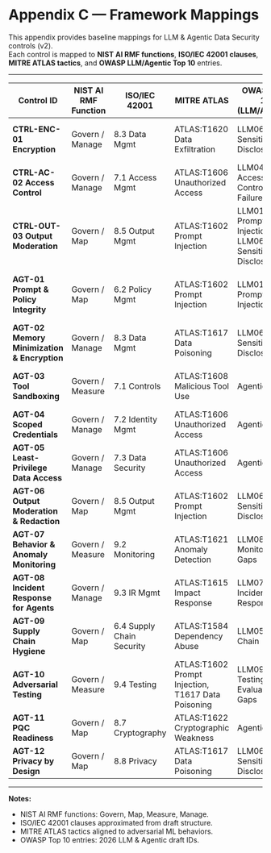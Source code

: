 # Appendix C — Framework Mappings

This appendix provides baseline mappings for LLM & Agentic Data Security controls (v2).  
Each control is mapped to **NIST AI RMF functions**, **ISO/IEC 42001 clauses**, **MITRE ATLAS tactics**, and **OWASP LLM/Agentic Top 10** entries.

---

| Control ID | NIST AI RMF Function | ISO/IEC 42001 | MITRE ATLAS | OWASP Top 10 (LLM/Agentic) | Notes |
|------------|----------------------|---------------|-------------|----------------------------|-------|
| **CTRL-ENC-01 Encryption** | Govern / Manage | 8.3 Data Mgmt | ATLAS:T1620 Data Exfiltration | LLM06 Sensitive Info Disclosure | Encrypt all sensitive data at rest & in transit |
| **CTRL-AC-02 Access Control** | Govern / Manage | 7.1 Access Mgmt | ATLAS:T1606 Unauthorized Access | LLM04 Access Control Failures | ABAC/RBAC, SoD, JIT access |
| **CTRL-OUT-03 Output Moderation** | Govern / Map | 8.5 Output Mgmt | ATLAS:T1602 Prompt Injection | LLM01 Prompt Injection, LLM06 Sensitive Disclosure | Redact/block PII before delivery |
| **AGT-01 Prompt & Policy Integrity** | Govern / Map | 6.2 Policy Mgmt | ATLAS:T1602 Prompt Injection | LLM01 Prompt Injection | Require signed system prompts & runtime verification |
| **AGT-02 Memory Minimization & Encryption** | Govern / Manage | 8.3 Data Mgmt | ATLAS:T1617 Data Poisoning | LLM06 Sensitive Info Disclosure | Encrypt vector DB + redact/tokenize PII |
| **AGT-03 Tool Sandboxing** | Govern / Measure | 7.1 Controls | ATLAS:T1608 Malicious Tool Use | Agentic-03 | Restrict tool egress + schema validation |
| **AGT-04 Scoped Credentials** | Govern / Manage | 7.2 Identity Mgmt | ATLAS:T1606 Unauthorized Access | Agentic-04 | Short-lived tokens, JIT provisioning |
| **AGT-05 Least-Privilege Data Access** | Govern / Manage | 7.3 Data Security | ATLAS:T1606 Unauthorized Access | Agentic-02 | Deny-by-default queries, sensitivity labels |
| **AGT-06 Output Moderation & Redaction** | Govern / Map | 8.5 Output Mgmt | ATLAS:T1602 Prompt Injection | LLM06 Sensitive Disclosure | Policy-based redaction before delivery |
| **AGT-07 Behavior & Anomaly Monitoring** | Govern / Measure | 9.2 Monitoring | ATLAS:T1621 Anomaly Detection | LLM08 Monitoring Gaps | Schema logs, drift detection |
| **AGT-08 Incident Response for Agents** | Govern / Manage | 9.3 IR Mgmt | ATLAS:T1615 Impact Response | LLM07 Incident Response | Playbooks for memory purge, key rotation |
| **AGT-09 Supply Chain Hygiene** | Govern / Map | 6.4 Supply Chain Security | ATLAS:T1584 Dependency Abuse | LLM05 Supply Chain | Use SLSA + Cosign verify |
| **AGT-10 Adversarial Testing** | Govern / Measure | 9.4 Testing | ATLAS:T1602 Prompt Injection, T1617 Data Poisoning | LLM09 Testing & Evaluation Gaps | Red-team prompts, fuzzing |
| **AGT-11 PQC Readiness** | Govern / Map | 8.7 Cryptography | ATLAS:T1622 Cryptographic Weakness | Agentic-07 | Hybrid KEMs for long-lived keys |
| **AGT-12 Privacy by Design** | Govern / Map | 8.8 Privacy | ATLAS:T1617 Data Poisoning | LLM06 Sensitive Disclosure | PETs, DP, privacy impact assessments |

---

**Notes:**
- NIST AI RMF functions: Govern, Map, Measure, Manage.
- ISO/IEC 42001 clauses approximated from draft structure.
- MITRE ATLAS tactics aligned to adversarial ML behaviors.
- OWASP Top 10 entries: 2026 LLM & Agentic draft IDs.
